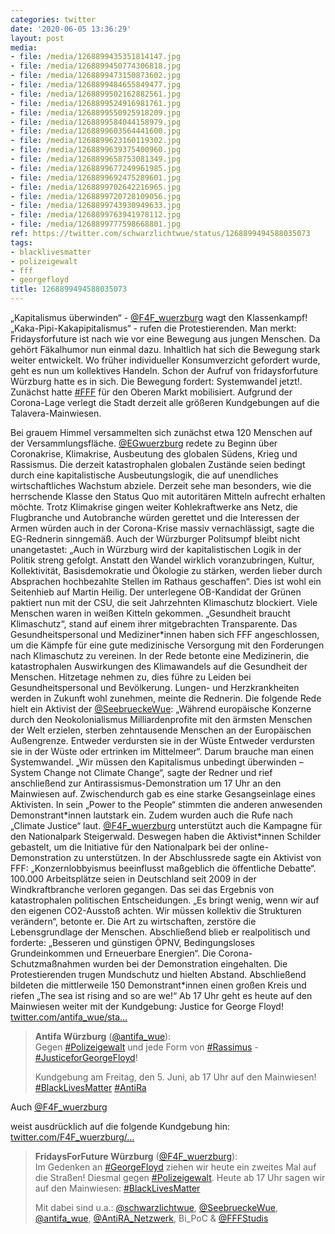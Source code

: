 ```yaml
---
categories: twitter
date: '2020-06-05 13:36:29'
layout: post
media:
- file: /media/1268899435351814147.jpg
- file: /media/1268899450774306818.jpg
- file: /media/1268899473150873602.jpg
- file: /media/1268899484655849477.jpg
- file: /media/1268899502162882561.jpg
- file: /media/1268899524916981761.jpg
- file: /media/1268899550925918209.jpg
- file: /media/1268899584044158979.jpg
- file: /media/1268899603564441600.jpg
- file: /media/1268899623160119302.jpg
- file: /media/1268899639375400960.jpg
- file: /media/1268899658753081349.jpg
- file: /media/1268899677249961985.jpg
- file: /media/1268899692475289601.jpg
- file: /media/1268899702642216965.jpg
- file: /media/1268899720728109056.jpg
- file: /media/1268899743930949633.jpg
- file: /media/1268899763941978112.jpg
- file: /media/1268899777598668801.jpg
ref: https://twitter.com/schwarzlichtwue/status/1268899494588035073
tags:
- blacklivesmatter
- polizeigewalt
- fff
- georgefloyd
title: 1268899494588035073
---
```

„Kapitalismus überwinden“ - [@F4F_wuerzburg](https://twitter.com/F4F_wuerzburg) wagt den Klassenkampf! 
„Kaka-Pipi-Kakapipitalismus“ - rufen die Protestierenden. Man merkt: Fridaysforfuture ist nach wie vor eine Bewegung aus jungen Menschen. Da gehört Fäkalhumor nun einmal dazu. Inhaltlich hat sich die Bewegung stark weiter entwickelt. 
Wo früher individueller Konsumverzicht gefordert wurde, geht es nun um kollektives Handeln. Schon der Aufruf von fridaysforfuture Würzburg hatte es in sich. Die Bewegung fordert: Systemwandel jetzt!. Zunächst hatte [#FFF](/t/fff) für den Oberen Markt mobilisiert. 
Aufgrund der Corona-Lage verlegt die Stadt derzeit alle größeren Kundgebungen auf die Talavera-Mainwiesen. 



Bei grauem Himmel versammelten sich zunächst etwa 120 Menschen auf der Versammlungsfläche. 
[@EGwuerzburg](https://twitter.com/EGwuerzburg) redete zu Beginn über Coronakrise, Klimakrise, Ausbeutung des globalen Südens, Krieg und Rassismus. Die derzeit katastrophalen globalen Zustände seien bedingt durch eine kapitalistische Ausbeutungslogik, die auf unendliches wirtschaftliches Wachstum abziele. 
Derzeit sehe man besonders, wie die herrschende Klasse den Status Quo mit autoritären Mitteln aufrecht erhalten möchte.
Trotz Klimakrise gingen weiter Kohlekraftwerke ans Netz, die Flugbranche und Autobranche würden gerettet und die Interessen der Armen würden auch in der Corona-Krise massiv vernachlässigt, sagte die EG-Rednerin sinngemäß.
Auch der Würzburger Politsumpf bleibt nicht unangetastet: „Auch in Würzburg wird der kapitalistischen Logik in der Politik streng gefolgt. Anstatt den Wandel wirklich voranzubringen, Kultur, Kollektivität, Basisdemokratie und Ökologie zu stärken, werden lieber durch Absprachen hochbezahlte Stellen im Rathaus geschaffen“. Dies ist wohl ein Seitenhieb auf Martin Heilig. Der unterlegene OB-Kandidat der Grünen paktiert nun mit der CSU, die seit Jahrzehnten Klimaschutz blockiert.
Viele Menschen waren in weißen Kitteln gekommen. „Gesundheit braucht Klimaschutz“, stand auf einem ihrer mitgebrachten Transparente. Das Gesundheitspersonal und Mediziner\*innen haben sich FFF angeschlossen, um die Kämpfe für eine gute medizinische Versorgung mit den Forderungen nach Klimaschutz zu vereinen. In der Rede betonte eine Medizinerin, die katastrophalen Auswirkungen des Klimawandels auf die Gesundheit der Menschen. Hitzetage nehmen zu, dies führe zu Leiden bei Gesundheitspersonal und Bevölkerung.
Lungen- und Herzkrankheiten werden in Zukunft wohl zunehmen, meinte die Rednerin.
Die folgende Rede hielt ein Aktivist der [@SeebrueckeWue](https://twitter.com/SeebrueckeWue): „Während europäische Konzerne durch den Neokolonialismus Milliardenprofite mit den ärmsten Menschen der Welt erzielen, sterben zehntausende Menschen an der Europäischen Außengrenze. Entweder verdursten sie in der Wüste
Entweder verdursten sie in der Wüste oder ertrinken im Mittelmeer“. Darum brauche man einen Systemwandel. „Wir müssen den Kapitalismus unbedingt überwinden – System Change not Climate Change“, sagte der Redner und rief anschließend zur Antirassismus-Demonstration um 17 Uhr an den Mainwiesen auf.
Zwischendurch gab es eine starke Gesangseinlage eines Aktivisten. In sein „Power to the People“ stimmten die anderen anwesenden Demonstrant\*innen lautstark ein. Zudem wurden auch die Rufe nach „Climate Justice“ laut.
[@F4F_wuerzburg](https://twitter.com/F4F_wuerzburg) unterstützt auch die Kampagne für den Nationalpark Steigerwald. Deswegen haben die Aktivist\*innen Schilder gebastelt, um die Initiative für den Nationalpark bei der online-Demonstration zu unterstützen.
In der Abschlussrede sagte ein Aktivist von FFF: „Konzernlobbyismus beeinflusst maßgeblich die öffentliche Debatte“. 100.000 Arbeitsplätze seien in Deutschland seit 2009 in der Windkraftbranche verloren gegangen. Das sei das Ergebnis von katastrophalen politischen Entscheidungen.
„Es bringt wenig, wenn wir auf den eigenen CO2-Ausstoß achten. Wir müssen kollektiv die Strukturen verändern“, betonte er. Die Art zu wirtschaften, zerstöre die Lebensgrundlage der Menschen. Abschließend blieb er realpolitisch und forderte:
„Besseren und günstigen ÖPNV, Bedingungsloses Grundeinkommen und Erneuerbare Energien“.
Die Corona-Schutzmaßnahmen wurden bei der Demonstration eingehalten. Die Protestierenden trugen Mundschutz und hielten Abstand. Abschließend bildeten die mittlerweile 150 Demonstrant\*innen einen großen Kreis und riefen „The sea ist rising and so are we!“
Ab 17 Uhr geht es heute auf den Mainwiesen weiter mit der Kundgebung: Justice for George Floyd! [twitter.com/antifa_wue/sta…](https://twitter.com/antifa_wue/status/1268170861758070784?s=19)
> <b>Antifa Würzburg</b> ([@antifa_wue](https://twitter.com/antifa_wue)):  
>Gegen [#Polizeigewalt](/t/polizeigewalt) und jede Form von [#Rassimus](/t/rassimus) - [#JusticeforGeorgeFloyd](/t/justiceforgeorgefloyd)!  
>  
>  
>  
>Kundgebung am Freitag, den 5. Juni, ab 17 Uhr auf den Mainwiesen! [#BlackLivesMatter](/t/blacklivesmatter) [#AntiRa](/t/antira)   


Auch [@F4F_wuerzburg](https://twitter.com/F4F_wuerzburg)

weist ausdrücklich auf die folgende Kundgebung hin: [twitter.com/F4F_wuerzburg/…](https://twitter.com/F4F_wuerzburg/status/1268903145792516097?s=19)
> <b>FridaysForFuture Würzburg</b> ([@F4F_wuerzburg](https://twitter.com/F4F_wuerzburg)):  
>Im Gedenken an [#GeorgeFloyd](/t/georgefloyd) ziehen wir heute ein zweites Mal auf die Straßen! Diesmal gegen [#Polizeigewalt](/t/polizeigewalt). Heute ab 17 Uhr sagen wir auf den Mainwiesen: [#BlackLivesMatter](/t/blacklivesmatter)  
>  
>Mit dabei sind u.a.: [@schwarzlichtwue](https://twitter.com/schwarzlichtwue), [@SeebrueckeWue](https://twitter.com/SeebrueckeWue), [@antifa_wue](https://twitter.com/antifa_wue), [@AntiRA_Netzwerk](https://twitter.com/AntiRA_Netzwerk), Bi_PoC &amp; [@FFFStudis](https://twitter.com/FFFStudis)   

